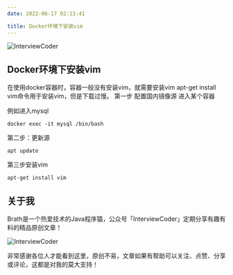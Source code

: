 ```yaml
---
date: 2022-06-17 02:13:41

title: Docker环境下安装vim
---
```


![InterviewCoder](https://brath4.oss-cn-shenzhen.aliyuncs.com/picgo/%E6%89%AB%E7%A0%81_%E6%90%9C%E7%B4%A2%E8%81%94%E5%90%88%E4%BC%A0%E6%92%AD%E6%A0%B7%E5%BC%8F-%E6%A0%87%E5%87%86%E8%89%B2%E7%89%88.png)



## Docker环境下安装vim

在使用docker容器时，容器一般没有安装vim，就需要安装vim
apt-get install vim命令用于安装vim，但是下载过慢。
第一步 配置国内镜像源
进入某个容器

例如进入mysql

```shell
docker exec -it mysql /bin/bash
```

第二步：更新源

```shell
apt update
```


第三步安装vim

```shell
apt-get install vim
```
## 关于我

Brath是一个热爱技术的Java程序猿，公众号「InterviewCoder」定期分享有趣有料的精品原创文章！

![InterviewCoder](https://brath4.oss-cn-shenzhen.aliyuncs.com/picgo/%E4%BA%8C%E7%BB%B4%E7%A0%81plus.png)

非常感谢各位人才能看到这里，原创不易，文章如果有帮助可以关注、点赞、分享或评论，这都是对我的莫大支持！
